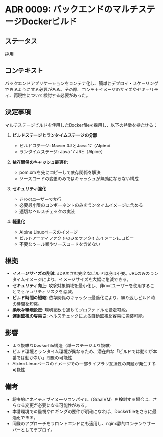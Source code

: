 # ADR 0009: バックエンドのマルチステージDockerビルド

## ステータス
採用

## コンテキスト
バックエンドアプリケーションをコンテナ化し、簡単にデプロイ・スケーリングできるようにする必要がある。その際、コンテナイメージのサイズやセキュリティ、再現性について検討する必要があった。

## 決定事項
マルチステージビルドを使用したDockerfileを採用し、以下の特徴を持たせる：

1. **ビルドステージとランタイムステージの分離**
   - ビルドステージ: Maven 3.8とJava 17（Alpine）
   - ランタイムステージ: Java 17 JRE（Alpine）

2. **依存関係のキャッシュ最適化**
   - pom.xmlを先にコピーして依存関係を解決
   - ソースコードの変更のみではキャッシュが無効にならない構成

3. **セキュリティ強化**
   - 非rootユーザーで実行
   - 必要最小限のコンポーネントのみをランタイムイメージに含める
   - 適切なヘルスチェックの実装

4. **軽量化**
   - Alpine Linuxベースのイメージ
   - ビルドアーティファクトのみをランタイムイメージにコピー
   - 不要なツール類やソースコードを含めない

## 根拠
- **イメージサイズの削減**: JDKを含む完全なビルド環境は不要。JREのみのランタイムイメージにより、イメージサイズを大幅に削減できる。
- **セキュリティ向上**: 攻撃対象領域を最小化し、非rootユーザーを使用することでセキュリティリスクを低減。
- **ビルド時間の短縮**: 依存関係のキャッシュ最適化により、繰り返しビルド時の時間を短縮。
- **柔軟な環境設定**: 環境変数を通じてプロファイルを設定可能。
- **運用監視の容易さ**: ヘルスチェックによる自動監視を容易に実装可能。

## 影響
- より複雑なDockerfile構造（単一ステージより複雑）
- ビルド環境とランタイム環境が異なるため、潜在的な「ビルドでは動くが本番では動かない」問題の可能性
- Alpine Linuxベースのイメージでの一部ライブラリ互換性の問題が発生する可能性

## 備考
- 将来的にネイティブイメージコンパイル（GraalVM）を検討する場合は、さらなる変更が必要になる可能性がある。
- 本番環境での監視やロギングの要件が明確になれば、Dockerfileをさらに最適化できる。
- 同様のアプローチをフロントエンドにも適用し、nginx静的コンテンツサーバーとしてデプロイ。